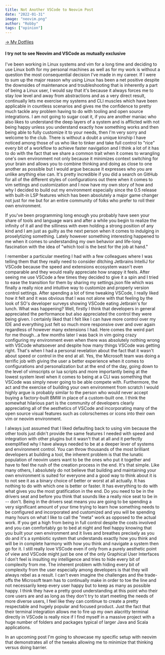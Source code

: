 ```yaml
---
title: Not Another VSCode to Neovim Post
date: "2022-01-31"
image: "neovim.png"
author: "Robby"
tags: ["opinion"]
---
```


[$\rightarrow$ My Dotfiles](https://github.com/robbyki/Dotfiles)

#### I try not to see Neovim and VSCode as mutually exclusive

I've been working in Linux systems and vim for a long time and deciding to use
Linux both for my personal machines as well as for my work is without a question
the most consequential decision I've made in my career. If I were to sum up the
major reason why using Linux has been a net positive despite the downsides of
maintenance and troubleshooting that is inherently a part of being a Linux user,
I would say that it's because it always forces me to stay low level and away
from abstractions and as a very direct result, continually lets me exercise my
systems and CLI muscles which have been applicable in countless scenarios and
gives me the confidence to pretty much tackle any problem having to do with
tooling and open source integrations. I am not going to sugar coat it, if you
are another maniac who also likes to understand the deep layers of a system and
is afflicted with not being happy unless you understand exactly how something
works and then being able to fully customize it to your needs, then I'm very
sorry and welcome to the club. There is without a doubt a unique kinship I have
noticed among those of us who like to tinker and take full control to "rice"
every bit of a workflow to achieve faster navigation and I think a lot of it has
to do with the fact that we share a common trait when it comes to wrangling
one's own environment not only because it minimizes context switching for your
brain and allows you to combine thinking and doing as close to one another as
possible but I would argue because it expresses who you are unlike anything else
can. It's pretty incredible if you did a search on GitHub for all of the
different styles of configurations out there when it comes to vim settings and
customization and I now have my own story of how and why I decided to build out
my environment especially since the 0.5 release with built-in LSP features which
has been absolutely a major game changer not just for me but for an entire
community of folks who prefer to roll their own environment.

If you've been programming long enough you probably have seen your share of tools
and language wars and after a while you begin to realize the infinity of it all
and the silliness with even holding a strong position of any kind and I am just
as guilty as the next person when it comes to indulging in proselytizing
something. Lately however something interesting happened to me when it comes to
understanding my own behavior and life-long fascination with the idea of "which
tool is the best for the job at hand." 

I remember a particular meeting I had with a few colleagues where I was telling
them that they really need to consider ditching Jetbrains IntelliJ for VSCode
because the speed and extensions ecosystem wasn't even comparable and they would
really appreciate how snappy it feels. After seeing me use VSCode a few times
they decided to give it a spin and I tried to ease the transition for them by
sharing my settings.json file which was finally a really nice and intuitive way
to customize and properly version control settings. After spending a lot of time
tweaking VSCode, I really liked how it felt and it was obvious that I was not
alone with that feeling by the look of SO's developer surveys showing VSCode
eating Jetbrain's for lunch. What was happening? Well, firstly I think that
developers in general appreciated the performance but also appreciated the
control they were being given. I certainly liked that I felt like I can have
more control over my IDE and everything just felt so much more responsive over
and over again regardless of however many extensions I had. Here comes the weird
part for me though...a few months later I was back in vim going crazy
configuring my environment even when there was absolutely nothing wrong with
VSCode whatsoever and despite how many things VSCode was getting right. That's
when I had a personal revelation about the fact that it wasn't about speed or
control in the end at all. Yes, the Microsoft team was doing a terrific job with
giving the user a better experience when it comes to configurations and
personalization but at the end of the day, going down to the level of vimscripts
or lua scripts and more importantly being at the lowest system level when it
comes to being at a CLI was something that VSCode was simply never going to be
able compete with. Furthermore, the act and the exercise of building your own
environment from scratch I would highly argue is probably similar to the person
who would never accept buying a factory-built BMW in place of a custom-built
one. I think the somewhat hilarious part is the community of developers clearly
appreciating all of the aesthetics of VSCode and incorporating many of the
open source visual features such as colorschemes or icons into their own vim or neovim
environment.

I always just assumed that I liked defaulting back to using vim because the
other tools just didn't provide the same features I needed with speed and
integration with other plugins but it wasn't that at all and it perfectly
exemplified why I have always needed to be at a deeper lever of systems and
environment control. You can throw thousands of the most brilliant developers at
building a tool, the inherent problem is that the lunatic population of neovim
users want to be the ones who put it together and have to feel the rush of the
creation process in the end. It's that simple. Like many others, I absolutely do
not believe that building and maintaining your own environment is suited for
everyone and a good way to think about it is to not see it as a binary choice of
better or worst at all actually. It has nothing to do with which one is better
or faster. It has everything to do with what gives you the most gratification in
the end. Do you need to be in the drivers seat and before you think that sounds
like a really nice seat to be in -- don't. Being in the drivers seat means you
are going to be spending a very significant amount of your time trying to learn
how something needs to be configured and incorporated and customized and you
will be spending many hours on what I like to call the "meta" work as opposed to
the actual work. If you get a high from being in full control despite the costs
involved and you can comfortably go to bed at night and feel happy knowing that
you built your own environment and it lives and breathes precisely as you do and
it's a symbiotic system that understands exactly how you think and will be in
complete harmony with how you think and navigate a system then go for it. I
still really love VSCode even if only from a purely aesthetic point of view and
VSCode might just be one of the only Graphical User Interfaces I don't feel is
insulting my intelligence and tries to hide every bit of complexity from me. The
inherent problem with hiding every bit of complexity from the user especially
among developers is that they will always rebel as a result. I can't even
imagine the challenges and the trade-offs the Microsoft team has to continually
make in order to toe the line and not necessarily keep every user happy but to
keep as many as possible happy. I think they have a pretty good understanding at
this point who their core users are and as long as they don't try to start
meeting the needs of more diverse users, I feel like they can continue to create
a pretty respectable and hugely popular and focused product. Just the fact that
their terminal integration allows me to fire up my own alacritty terminal
directly in VSCode is really nice if I find myself in a massive project with a
huge number of folders and packages typical of larger Java and Scala
applications. 

In an upcoming post I'm going to showcase my specific setup with neovim that
demonstrates all of the tweaks allowing me to minimize that thinking versus
doing barrier. 
